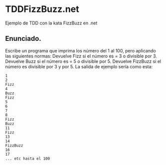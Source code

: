 # TDDFizzBuzz.net
Ejemplo de TDD con la kata FizzBuzz en .net
## Enunciado.
Escribe un programa que imprima los número del 1 al 100, pero aplicando las siguientes normas: Devuelve Fizz si el número es = 3 o divisible por 3.
Devuelve Buzz si el número es = 5 o divisible por 5. Devuelve FizzBuzz si el número es divisible por 3 y por 5.
La salida de ejemplo sería como esta:

```
1
2
Fizz
4
Buzz
Fizz
5
6
7
8
Fizz
Buzz
11
Fizz
13
14
FizzBuzz
16
17
... etc hasta el 100
```
